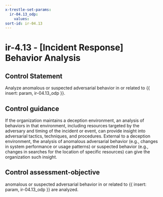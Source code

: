 ```yaml
---
x-trestle-set-params:
  ir-04.13_odp:
    values:
sort-id: ir-04.13
---
```


# ir-4.13 - \[Incident Response\] Behavior Analysis

## Control Statement

Analyze anomalous or suspected adversarial behavior in or related to {{ insert: param, ir-04.13_odp }}.

## Control guidance

If the organization maintains a deception environment, an analysis of behaviors in that environment, including resources targeted by the adversary and timing of the incident or event, can provide insight into adversarial tactics, techniques, and procedures. External to a deception environment, the analysis of anomalous adversarial behavior (e.g., changes in system performance or usage patterns) or suspected behavior (e.g., changes in searches for the location of specific resources) can give the organization such insight.

## Control assessment-objective

anomalous or suspected adversarial behavior in or related to {{ insert: param, ir-04.13_odp }} are analyzed.
